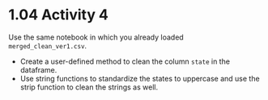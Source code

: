 # 1.04 Activity 4

Use the same notebook in which you already loaded `merged_clean_ver1.csv`.

- Create a user-defined method to clean the column `state` in the dataframe.
- Use string functions to standardize the states to uppercase and use the strip function to clean the strings as well.
